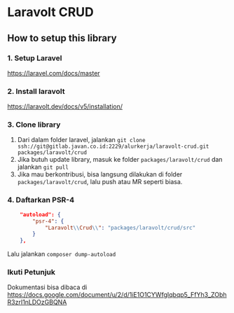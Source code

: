# Laravolt CRUD

## How to setup this library

### 1. Setup Laravel
https://laravel.com/docs/master

### 2. Install laravolt
https://laravolt.dev/docs/v5/installation/

### 3. Clone library
1. Dari dalam folder laravel, jalankan `git clone ssh://git@gitlab.javan.co.id:2229/alurkerja/laravolt-crud.git packages/laravolt/crud`
3. Jika butuh update library, masuk ke folder `packages/laravolt/crud` dan jalankan `git pull`
4. Jika mau berkontribusi, bisa langsung dilakukan di folder `packages/laravolt/crud`, lalu push atau MR seperti biasa.

### 4. Daftarkan PSR-4
```json
    "autoload": {
        "psr-4": {
            "Laravolt\\Crud\\": "packages/laravolt/crud/src"
        }
    },
```
Lalu jalankan `composer dump-autoload`

### Ikuti Petunjuk
Dokumentasi bisa dibaca di https://docs.google.com/document/u/2/d/1iE1O1CYWfgIqbqp5_FfYh3_ZObhR3zrI1nLDOzGBQNA
